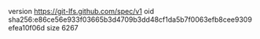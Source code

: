 version https://git-lfs.github.com/spec/v1
oid sha256:e86ce56e933f03665b3d4709b3dd48cf1da5b7f0063efb8cee9309efea10f06d
size 6267
